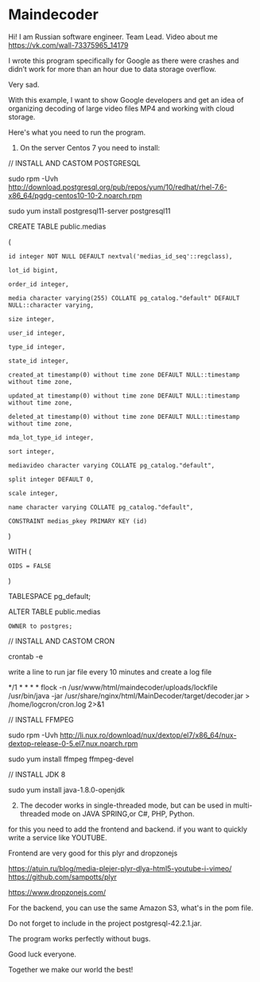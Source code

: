 # Maindecoder

Hi! I am Russian software engineer. Team Lead. Video about me https://vk.com/wall-73375965_14179

I wrote this program specifically for Google as there were crashes and didn’t work for more than an hour due to data storage overflow.

Very sad. 

With this example, I want to show Google developers and get an idea of organizing decoding of large video files MP4 and working with cloud storage.

Here's what you need to run the program.

1. On the server Centos 7 you need to install:
 
//  INSTALL AND CASTOM POSTGRESQL

sudo rpm -Uvh  http://download.postgresql.org/pub/repos/yum/10/redhat/rhel-7.6-x86_64/pgdg-centos10-10-2.noarch.rpm

sudo yum install postgresql11-server postgresql11

CREATE TABLE public.medias

(

    id integer NOT NULL DEFAULT nextval('medias_id_seq'::regclass),
    
    lot_id bigint,
    
    order_id integer,
    
    media character varying(255) COLLATE pg_catalog."default" DEFAULT NULL::character varying,
    
    size integer,
    
    user_id integer,
    
    type_id integer,
    
    state_id integer,
    
    created_at timestamp(0) without time zone DEFAULT NULL::timestamp without time zone,
    
    updated_at timestamp(0) without time zone DEFAULT NULL::timestamp without time zone,
    
    deleted_at timestamp(0) without time zone DEFAULT NULL::timestamp without time zone,
    
    mda_lot_type_id integer,
    
    sort integer,
    
    mediavideo character varying COLLATE pg_catalog."default",
    
    split integer DEFAULT 0,
    
    scale integer,
    
    name character varying COLLATE pg_catalog."default",
    
    CONSTRAINT medias_pkey PRIMARY KEY (id)
    
)

WITH (

    OIDS = FALSE
    
)

TABLESPACE pg_default;

ALTER TABLE public.medias

    OWNER to postgres;
    
    
    
//  INSTALL AND CASTOM CRON

crontab -e

write a line to run jar file every 10 minutes and create a log file

*/1 * * * * flock -n /usr/www/html/maindecoder/uploads/lockfile /usr/bin/java -jar /usr/share/nginx/html/MainDecoder/target/decoder.jar > /home/logcron/cron.log 2>&1



//  INSTALL FFMPEG

sudo rpm -Uvh http://li.nux.ro/download/nux/dextop/el7/x86_64/nux-dextop-release-0-5.el7.nux.noarch.rpm

sudo yum install ffmpeg ffmpeg-devel


//  INSTALL JDK 8 

sudo yum install java-1.8.0-openjdk

2. The decoder works in single-threaded mode, but can be used in multi-threaded mode on JAVA SPRING,or C#, PHP, Python.

for this you need to add the frontend and backend. if you want to quickly write a service like YOUTUBE.

Frontend are very good for this plyr and dropzonejs

https://atuin.ru/blog/media-plejer-plyr-dlya-html5-youtube-i-vimeo/ https://github.com/sampotts/plyr

https://www.dropzonejs.com/

For the backend, you can use the same Amazon S3, what's in the pom file.

Do not forget to include in the project postgresql-42.2.1.jar.

The program works perfectly without bugs. 

Good luck everyone. 

Together we make our world the best!















    

